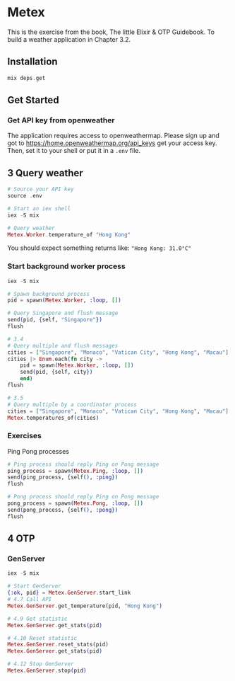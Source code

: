 # Metex

This is the exercise from the book, The little Elixir & OTP Guidebook.
To build a weather application in Chapter 3.2.

## Installation

```elixir
mix deps.get
```

## Get Started

### Get API key from openweather

The application requires access to openweathermap.
Please sign up and got to https://home.openweathermap.org/api_keys get your access key. Then, set it to your shell or put it in a `.env` file.

## 3 Query weather

```elixir
# Source your API key
source .env

# Start an iex shell
iex -S mix

# Query weather
Metex.Worker.temperature_of "Hong Kong"
```

You should expect something returns like:
`"Hong Kong: 31.0°C"`

### Start background worker process

```elixir
iex -S mix

# Spawn background process
pid = spawn(Metex.Worker, :loop, [])

# Query Singapore and flush message
send(pid, {self, "Singapore"})
flush

# 3.4
# Query multiple and flush messages
cities = ["Singapore", "Monaco", "Vatican City", "Hong Kong", "Macau"]
cities |> Enum.each(fn city ->
    pid = spawn(Metex.Worker, :loop, [])
    send(pid, {self, city})
    end)
flush

# 3.5
# Query multiple by a coordinator process
cities = ["Singapore", "Monaco", "Vatican City", "Hong Kong", "Macau"]
Metex.temperatures_of(cities)
```

### Exercises

Ping Pong processes

```elixir
# Ping process should reply Ping on Pong message
ping_process = spawn(Metex.Ping, :loop, [])
send(ping_process, {self(), :ping})
flush

# Pong process should reply Ping on Pong message
pong_process = spawn(Metex.Pong, :loop, [])
send(pong_process, {self(), :pong})
flush
```

## 4 OTP

### GenServer

```elixir
iex -S mix

# Start GenServer
{:ok, pid} = Metex.GenServer.start_link
# 4.7 Call API
Metex.GenServer.get_temperature(pid, "Hong Kong")

# 4.9 Get statistic
Metex.GenServer.get_stats(pid)

# 4.10 Reset statistic
Metex.GenServer.reset_stats(pid)
Metex.GenServer.get_stats(pid)

# 4.12 Stop GenServer
Metex.GenServer.stop(pid)
```
